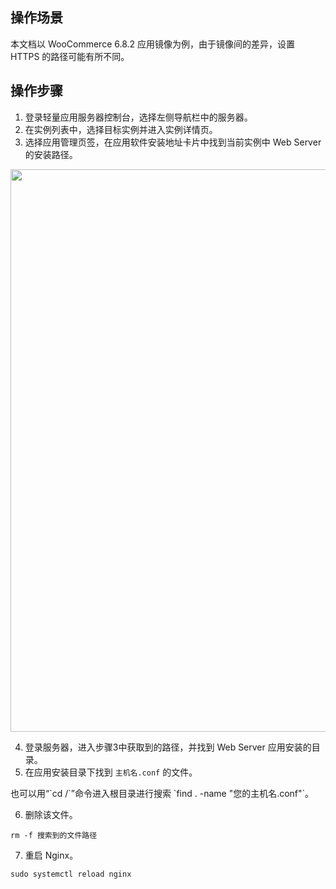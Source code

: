 ## 操作场景
本文档以 WooCommerce 6.8.2 应用镜像为例，由于镜像间的差异，设置 HTTPS 的路径可能有所不同。

## 操作步骤
1. 登录轻量应用服务器控制台，选择左侧导航栏中的服务器。
2. 在实例列表中，选择目标实例并进入实例详情页。
3. 选择应用管理页签，在应用软件安装地址卡片中找到当前实例中 Web Server 的安装路径。

 <img style="width:900px; max-width: inherit;" src="https://qcloudimg.tencent-cloud.cn/raw/9c42b61cc8b560051500335aaff8167b.png" />

4. 登录服务器，进入步骤3中获取到的路径，并找到 Web Server 应用安装的目录。
5. 在应用安装目录下找到 `主机名.conf` 的文件。

<dx-alert infotype="notice" title="">
也可以用“`cd /`”命令进入根目录进行搜索 `find . -name "您的主机名.conf"`。
</dx-alert>


6. 删除该文件。
```properties
rm -f 搜索到的文件路径
 ```
 
7. 重启 Nginx。
```properties
sudo systemctl reload nginx
```


